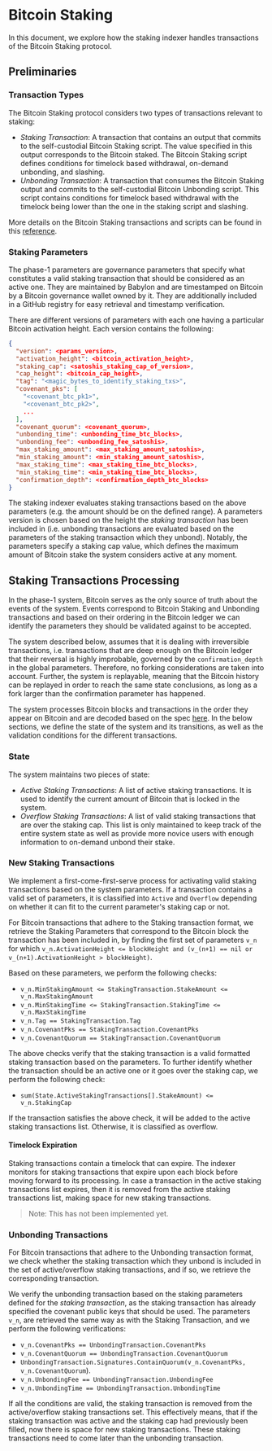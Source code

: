 # Bitcoin Staking

In this document, we explore how the staking indexer handles transactions of the
Bitcoin Staking protocol.

## Preliminaries

### Transaction Types

The Bitcoin Staking protocol considers two types of transactions relevant to staking:
- *Staking Transaction*: A transaction that contains an output that commits to
  the self-custodial Bitcoin Staking script. The value specified in this output
  corresponds to the Bitcoin staked. The Bitcoin Staking script defines
  conditions for timelock based withdrawal, on-demand unbonding, and slashing.
- *Unbonding Transaction*: A transaction that consumes the Bitcoin Staking
  output and commits to the self-custodial Bitcoin Unbonding script. This
  script contains conditions for timelock based withdrawal with the timelock
  being lower than the one in the staking script and slashing.

More details on the Bitcoin Staking transactions and scripts can be found in
this [reference](https://github.com/babylonchain/babylon/blob/v0.8.5/docs/staking-script.md).

### Staking Parameters

The phase-1 parameters are governance parameters that specify what constitutes
a valid staking transaction that should be considered as an active one. They
are maintained by Babylon and are timestamped on Bitcoin by a Bitcoin
governance wallet owned by it. They are additionally included in a GitHub
registry for easy retrieval and timestamp verification.

There are different versions of parameters with each one having a particular
Bitcoin activation height. Each version contains the following:
```json
{
  "version": <params_version>,
  "activation_height": <bitcoin_activation_height>,
  "staking_cap": <satoshis_staking_cap_of_version>,
  "cap_height": <bitcoin_cap_height>,
  "tag": "<magic_bytes_to_identify_staking_txs>",
  "covenant_pks": [
    "<covenant_btc_pk1>",
    "<covenant_btc_pk2>",
    ...
  ],
  "covenant_quorum": <covenant_quorum>,
  "unbonding_time": <unbonding_time_btc_blocks>,
  "unbonding_fee": <unbonding_fee_satoshis>,
  "max_staking_amount": <max_staking_amount_satoshis>,
  "min_staking_amount": <min_staking_amount_satoshis>,
  "max_staking_time": <max_staking_time_btc_blocks>,
  "min_staking_time": <min_staking_time_btc_blocks>,
  "confirmation_depth": <confirmation_depth_btc_blocks>
}
```

The staking indexer evaluates staking transactions based on the above
parameters (e.g. the amount should be on the defined range). A parameters
version is chosen based on the height the *staking transaction* has been
included in (i.e. unbonding transactions are evaluated based on the parameters
of the staking transaction which they unbond). Notably, the parameters specify
a staking cap value, which defines the maximum amount of Bitcoin stake the
system considers active at any moment.


## Staking Transactions Processing

In the phase-1 system, Bitcoin serves as the only source of truth about the
events of the system. Events correspond to Bitcoin Staking and Unbonding
transactions and based on their ordering in the Bitcoin ledger we
can identify the parameters they should be validated against to be accepted.

The system described below, assumes that it is dealing with irreversible
transactions, i.e. transactions that are deep enough on the Bitcoin ledger that
their reversal is highly improbable, governed by the `confirmation_depth` in the
global parameters. Therefore, no forking considerations are
taken into account. Further, the system is replayable, meaning that the Bitcoin
history can be replayed in order to reach the same state conclusions,
as long as a fork larger than the confirmation parameter has happened.

The system processes Bitcoin blocks and transactions in the order they appear
on Bitcoin and are decoded based on the spec [here](/doc/extract_tx_data.md).
In the below sections,
we define the state of the system and its transitions,
as well as the validation conditions for the different transactions.

### State

The system maintains two pieces of state:
- *Active Staking Transactions*: A list of active staking transactions. It is
  used to identify the current amount of Bitcoin that is locked in the system.
- *Overflow Staking Transactions*: A list of valid staking transactions that
  are over the staking cap. This list is only maintained to keep track of the
  entire system state as well as provide more novice users with enough
  information to on-demand unbond their stake.

### New Staking Transactions

We implement a first-come-first-serve process for activating
valid staking transactions based on the system parameters. If a transaction
contains a valid set of parameters, it is classified into `Active` and
`Overflow` depending on whether it can fit to the current parameter's staking
cap or not.

For Bitcoin transactions that adhere to the Staking transaction format,
we retrieve the Staking Parameters that correspond to the Bitcoin block the
transaction has been included in, by finding the first set of parameters `v_n`
for which `v_n.ActivationHeight <= blockHeight and
(v_(n+1) == nil or v_(n+1).ActivationHeight > blockHeight)`.

Based on these parameters, we perform the following checks:
- `v_n.MinStakingAmount <= StakingTransaction.StakeAmount <=
  v_n.MaxStakingAmount`
- `v_n.MinStakingTime <= StakingTransaction.StakingTime <=
  v_n.MaxStakingTime`
- `v_n.Tag == StakingTransaction.Tag`
- `v_n.CovenantPks == StakingTransaction.CovenantPks`
- `v_n.CovenantQuorum == StakingTransaction.CovenantQuorum`

The above checks verify that the staking transaction is a valid formatted
staking transaction based on the parameters. To further identify whether the
transaction should be an active one or it goes over the staking cap, we perform
the following check:
- `sum(State.ActiveStakingTransactions[].StakeAmount) <= v_n.StakingCap`

If the transaction satisfies the above check, it will be added to the active staking
transactions list. Otherwise, it is classified as overflow.

#### Timelock Expiration

Staking transactions contain a timelock that can expire. The indexer monitors
for staking transactions that expire upon each block before moving forward to
its processing. In case a transaction in the active staking transactions list
expires, then it is removed from the active staking transactions list, making
space for new staking transactions.

> Note: This has not been implemented yet.

### Unbonding Transactions

For Bitcoin transactions that adhere to the Unbonding transaction format,
we check whether the staking transaction which they unbond is included in the
set of active/overflow staking transactions, and if so,
we retrieve the corresponding transaction. 

We verify the unbonding transaction based on the staking parameters defined for
the *staking transaction*, as the staking transaction has already specified the
covenant public keys that should be used. The parameters `v_n`, are retrieved the same
way as with the Staking Transaction, and we perform the following
verifications:
- `v_n.CovenantPks == UnbondingTransaction.CovenantPks`
- `v_n.CovenantQuorum == UnbondingTransaction.CovenantQuorum`
- `UnbondingTransaction.Signatures.ContainQuorum(v_n.CovenantPks,
  v_n.CovenantQuorum`).
- `v_n.UnbondingFee == UnbondingTransaction.UnbondingFee`
- `v_n.UnbondingTime == UnbondingTransaction.UnbondingTime`

If all the conditions are valid, the staking transaction is removed from the
active/overflow staking transactions set. This effectively means,
that if the staking transaction was active and the staking cap
had previously been filled, now there is space for new staking transactions.
These staking transactions need to come later than the unbonding transaction.
